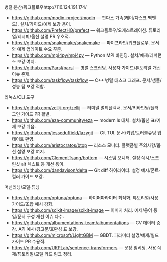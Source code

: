 
  병렬·분산/워크플로우http://116.124.191.174/

  - https://github.com/modin-project/modin — 판다스 가속(레이/다스크 백엔드). 설치/가이드/예제 보강 용이.
  - https://github.com/PrefectHQ/prefect — 워크플로우/오케스트레이션. 튜토리얼/레시피/옵션 설명 PR 우호적.
  - https://github.com/snakemake/snakemake — 파이프라인/워크플로우. 문서와 예제 업데이트 수요 꾸준.
  - https://github.com/mpi4py/mpi4py — Python MPI 바인딩. 설치/예제/레퍼런스 보강 여지.
  - https://github.com/Parsl/parsl — 병렬 스크립팅. 사용자 가이드/튜토리얼 개선 이슈 존재.
  - https://github.com/taskflow/taskflow — C++ 병렬 태스크 그래프. 문서/샘플/성능 팁 보강 적합.

  리눅스/CLI 도구

  - https://github.com/zellij-org/zellij — 터미널 멀티플렉서. 문서/키바인딩/플러그인 가이드 PR 활발.
  - https://github.com/eza-community/eza — modern ls 대체. 설치/옵션 표/예제 보강 쉬움.
  - https://github.com/jesseduffield/lazygit — Git TUI. 문서/키맵/트러블슈팅 업데이트 환영.
  - https://github.com/aristocratos/btop — 리소스 모니터. 플랫폼별 주의사항/옵션 설명 보강 여지.
  - https://github.com/ClementTsang/bottom — 시스템 모니터. 설정 예시/스크린샷 alt 텍스트 등 개선 용이.
  - https://github.com/dandavison/delta — Git diff 하이라이터. 설정 예시/폰트·컬러 가이드 보강.

  머신러닝/모델·튜닝

  - https://github.com/optuna/optuna — 하이퍼파라미터 최적화. 튜토리얼/사용 가이드/조합 예시 강화.
  - https://github.com/scikit-image/scikit-image — 이미지 처리. 예제/용어 통일/문서 구성 개선 이슈 다수.
  - https://github.com/albumentations-team/albumentations — CV 데이터 증강. API 예시/경고문/호환성 표 보강.
  - https://github.com/microsoft/LightGBM — GBDT. 파라미터 설명/예제/빌드 가이드 PR 수용적.
  - https://github.com/UKPLab/sentence-transformers — 문장 임베딩. 사용 예제/튜토리얼/모델 카드 링크 정리.